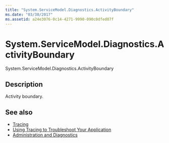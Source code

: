 ```yaml
---
title: "System.ServiceModel.Diagnostics.ActivityBoundary"
ms.date: "03/30/2017"
ms.assetid: a24e3076-0c14-4271-9990-090c0dfed07f
---
```

# System.ServiceModel.Diagnostics.ActivityBoundary
System.ServiceModel.Diagnostics.ActivityBoundary  
  
## Description  
 Activity boundary.  
  
## See also

- [Tracing](../../../../../docs/framework/wcf/diagnostics/tracing/index.md)
- [Using Tracing to Troubleshoot Your Application](../../../../../docs/framework/wcf/diagnostics/tracing/using-tracing-to-troubleshoot-your-application.md)
- [Administration and Diagnostics](../../../../../docs/framework/wcf/diagnostics/index.md)
